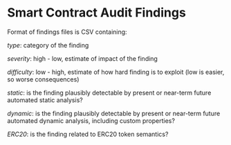 # Smart Contract Audit Findings

Format of findings files is CSV containing:

*type*: category of the finding

*severity*: high - low, estimate of impact of the finding

*difficulty*: low - high, estimate of how hard finding is to exploit (low is easier, so worse consequences)

*static*: is the finding plausibly detectable by present or near-term future automated static analysis?

*dynamic*: is the finding plausibly detectable by present or near-term future automated dynamic analysis, including custom properties?

*ERC20*: is the finding related to ERC20 token semantics?
